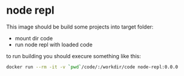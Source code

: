 # node repl

This image should be build some projects into target folder:
- mount dir code
- run node repl with loaded code


to run building you should execure something like this:

```bash
docker run --rm -it -v `pwd`/code/:/workdir/code node-repl:0.0.0
```
